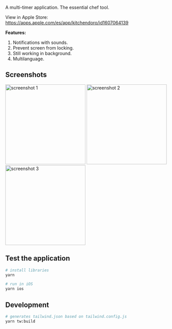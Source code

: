 A multi-timer application. The essential chef tool.

View in Apple Store:<br>
https://apps.apple.com/es/app/kitchendoro/id1607064139

**Features:**

1. Notifications with sounds.
2. Prevent screen from locking.
3. Still working in background.
4. Multilanguage.

## Screenshots

<img src="https://user-images.githubusercontent.com/5312427/150983227-7e7b3d45-2519-4bd6-a565-f1b2af67e03d.png" width="250" alt="screenshot 1"> <img src="https://user-images.githubusercontent.com/5312427/150701664-229df631-cb2e-4947-b4b8-34e376704235.png" width="250" alt="screenshot 2"> <img src="https://user-images.githubusercontent.com/5312427/150976750-d97d05d8-dea6-4154-b311-5f84266fe21d.png" width="250" alt="screenshot 3">

## Test the application

```bash
# install libraries
yarn

# run in iOS
yarn ios
```

## Development

```bash
# generates tailwind.json based on tailwind.config.js
yarn tw:build
```
